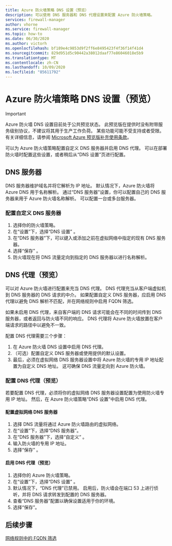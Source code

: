```yaml
---
title: Azure 防火墙策略 DNS 设置（预览）
description: 可以使用 DNS 服务器和 DNS 代理设置来配置 Azure 防火墙策略。
services: firewall-manager
author: vhorne
ms.service: firewall-manager
ms.topic: how-to
ms.date: 06/30/2020
ms.author: victorh
ms.openlocfilehash: bf189e4c9853d9f2ff6e8495423f4f36f14f41d4
ms.sourcegitcommit: 829d951d5c90442a38012daaf77e86046018e5b9
ms.translationtype: MT
ms.contentlocale: zh-CN
ms.lasthandoff: 10/09/2020
ms.locfileid: "85611792"
---
```

# <a name="azure-firewall-policy-dns-settings-preview"></a>Azure 防火墙策略 DNS 设置（预览）

> [!IMPORTANT]
> Azure 防火墙 DNS 设置目前处于公共预览状态。
> 此预览版在提供时没有附带服务级别协议，不建议将其用于生产工作负荷。 某些功能可能不受支持或者受限。 有关详细信息，请参阅 [Microsoft Azure 预览版补充使用条款](https://azure.microsoft.com/support/legal/preview-supplemental-terms/)。

可以为 Azure 防火墙策略配置自定义 DNS 服务器并启用 DNS 代理。 可以在部署防火墙时配置这些设置，或者稍后从“DNS 设置”页进行配置。

## <a name="dns-servers"></a>DNS 服务器

DNS 服务器维护域名并将它解析为 IP 地址。 默认情况下，Azure 防火墙将 Azure DNS 用于名称解析。 通过“DNS 服务器”设置，你可以配置自己的 DNS 服务器来用于 Azure 防火墙名称解析。 可以配置一台或多台服务器。

### <a name="configure-custom-dns-servers"></a>配置自定义 DNS 服务器

1. 选择你的防火墙策略。
2. 在“设置”下，选择“DNS 设置” 。
3. 在“DNS 服务器”下，可以键入或添加之前在虚拟网络中指定的现有 DNS 服务器。
4. 选择“保存” 。
5. 防火墙现在将 DNS 流量定向到指定的 DNS 服务器以进行名称解析。

## <a name="dns-proxy-preview"></a>DNS 代理（预览）

可以对 Azure 防火墙进行配置来充当 DNS 代理。 DNS 代理充当从客户端虚拟机到 DNS 服务器的 DNS 请求的中介。 如果配置自定义 DNS 服务器，应启用 DNS 代理以避免 DNS 解析不匹配，并在网络规则中启用 FQDN 筛选。

如果未启用 DNS 代理，来自客户端的 DNS 请求可能会在不同的时间传到 DNS 服务器，或者返回与防火墙不同的响应。 DNS 代理将 Azure 防火墙放置在客户端请求的路径中以避免不一致。

配置 DNS 代理需要三个步骤：
1. 在 Azure 防火墙 DNS 设置中启用 DNS 代理。
2. （可选）配置自定义 DNS 服务器或使用提供的默认设置。
3. 最后，必须在虚拟网络 DNS 服务器设置中将 Azure 防火墙的专用 IP 地址配置为自定义 DNS 地址。 这可确保 DNS 流量定向到 Azure 防火墙。

### <a name="configure-dns-proxy-preview"></a>配置 DNS 代理（预览）

若要配置 DNS 代理，必须将你的虚拟网络 DNS 服务器设置配置为使用防火墙专用 IP 地址。 然后，在 Azure 防火墙策略“DNS 设置”中启用 DNS 代理。

#### <a name="configure-virtual-network-dns-servers"></a>配置虚拟网络 DNS 服务器

1. 选择 DNS 流量将通过 Azure 防火墙路由的虚拟网络。
2. 在“设置”下，选择“DNS 服务器”。 
3. 在“DNS 服务器”下，选择“自定义” 。
4. 输入防火墙的专用 IP 地址。
5. 选择“保存” 。

#### <a name="enable-dns-proxy-preview"></a>启用 DNS 代理（预览）

1. 选择你的 Azure 防火墙策略。
2. 在“设置”下，选择“DNS 设置” 。
3. 默认情况下，“DNS 代理”已禁用。 启用后，防火墙会在端口 53 上进行侦听，并将 DNS 请求转发到配置的 DNS 服务器。
4. 查看“DNS 服务器”配置以确保设置适用于你的环境。
5. 选择“保存”。

## <a name="next-steps"></a>后续步骤

[网络规则中的 FQDN 筛选](fqdn-filtering-network-rules.md)